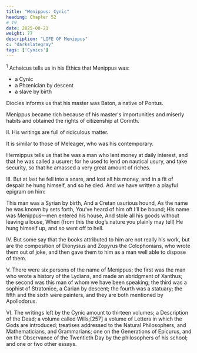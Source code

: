 ```yaml
---
title: "Menippus: Cynic"
heading: Chapter 52
# 19
date: 2025-08-21
weight: 77
description: "LIFE OF Menippus"
c: "darkslategray"
tags: ['Cynics']
---
```



<sup>1</sup> Achaicus tells us in his Ethics that Menippus was:
- a Cynic
- a Phœnician by descent
- a slave by birth

Diocles informs us that his master was Baton, a native of Pontus.

Menippus became rich because of his master's importunities and miserly habits and obtained the rights of citizenship at Corinth.


II. His writings are full of ridiculous matter.

It is similar to those of Meleager, who was his contemporary.

Hermippus tells us that he was a man who lent money at daily interest, and that he was called a usurer; for he used to lend on nautical usury, and take security, so that he amassed a very great amount of riches.


III. But at last he fell into a snare, and lost all his money, and in a fit of despair he hung himself, and so he died. And we have written a playful epigram on him:

This man was a Syrian by birth,
And a Cretan usurious hound,
As the name he was known by sets forth,
You’ve heard of him oft I’ll be bound;
His name was Menippus—men entered his house,
And stole all his goods without leaving a louse,
When (from this the dog’s nature you plainly may tell)
He hung himself up, and so went off to hell.

IV. But some say that the books attributed to him are not really his work, but are the composition of Dionysius and Zopyrus the Colophonians, who wrote them out of joke, and then gave them to him as a man well able to dispose of them.

V. There were six persons of the name of Menippus; the first was the man who wrote a history of the Lydians, and made an abridgment of Xanthus; the second was this man of whom we have been speaking; the third was a sophist of Stratonice, a Carian by descent; the fourth was a statuary; the fifth and the sixth were painters, and they are both mentioned by Apollodorus.

VI. The writings left by the Cynic amount to thirteen volumes; a Description of the Dead; a volume called Wills;[257] a volume of Letters in which the Gods are introduced; treatises addressed to the Natural Philosophers, and Mathematicians, and Grammarians; one on the Generations of Epicurus, and on the Observance of the Twentieth Day by the philosophers of his school; and one or two other essays.



